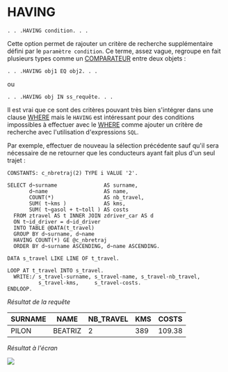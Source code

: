 # **HAVING**

```JS
. . .HAVING condition. . .
```

Cette option permet de rajouter un critère de recherche supplémentaire défini par le `paramètre condition`. Ce terme, assez vague, regroupe en fait plusieurs types comme un [COMPARATEUR](../../05_Conditions/01_Operateurs_de_Comparaison.md) entre deux objets :

```JS
. . .HAVING obj1 EQ obj2. . .
```

ou

```JS
. . .HAVING obj IN ss_requête. . .
```

Il est vrai que ce sont des critères pouvant très bien s'intégrer dans une clause [WHERE](./21_Where.md) mais le `HAVING` est intéressant pour des conditions impossibles à effectuer avec le [WHERE](./21_Where.md) comme ajouter un critère de recherche avec l'utilisation d'expressions `SQL`.

Par exemple, effectuer de nouveau la sélection précédente sauf qu'il sera nécessaire de ne retourner que les conducteurs ayant fait plus d'un seul trajet :

```JS
CONSTANTS: c_nbretraj(2) TYPE i VALUE '2'.

SELECT d~surname               AS surname,
       d~name                  AS name,
       COUNT(*)                AS nb_travel,
       SUM( t~kms )            AS kms,
       SUM( t~gasol + t~toll ) AS costs
  FROM ztravel AS t INNER JOIN zdriver_car AS d
  ON t~id_driver = d~id_driver
  INTO TABLE @DATA(t_travel)
  GROUP BY d~surname, d~name
  HAVING COUNT(*) GE @c_nbretraj
  ORDER BY d~surname ASCENDING, d~name ASCENDING.

DATA s_travel LIKE LINE OF t_travel.

LOOP AT t_travel INTO s_travel.
  WRITE:/ s_travel-surname, s_travel-name, s_travel-nb_travel,
          s_travel-kms,     s_travel-costs.
ENDLOOP.
```

_Résultat de la requête_

| **SURNAME** | **NAME** | **NB_TRAVEL** | **KMS** | **COSTS** |
| ----------- | -------- | ------------- | ------- | --------- |
| PILON       | BEATRIZ  | 2             | 389     | 109.38    |

_Résultat à l'écran_

![](../../ressources/12_01_35_01.png)

